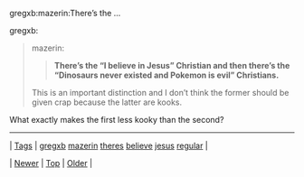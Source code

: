 <!--
title: gregxb
date: 2020-06-28T15:27:00.073Z
tags: gregxb, mazerin, theres, believe, jesus, regular
-->


gregxb:mazerin:There’s the ...

<p>gregxb:</p><blockquote><p>mazerin:</p><blockquote><p><b>There’s the “I believe in Jesus” Christian and then there’s the “Dinosaurs never existed and Pokemon is evil” Christians.</b></p></blockquote><p>This is an important distinction and I don’t think the former should be given crap because the latter are kooks.</p>
</blockquote>

<p>What exactly makes the first less kooky than the second?</p>

<!--BOTTOM-POST-NAVIGATION-->
---

| [Tags](tags.md) | [gregxb](tag-gregxb.md) [mazerin](tag-mazerin.md) [theres](tag-theres.md) [believe](tag-believe.md) [jesus](tag-jesus.md) [regular](tag-regular.md) |

| [Newer](115928281584.md) | [Top](index.md) | [Older](116239388539.md) |